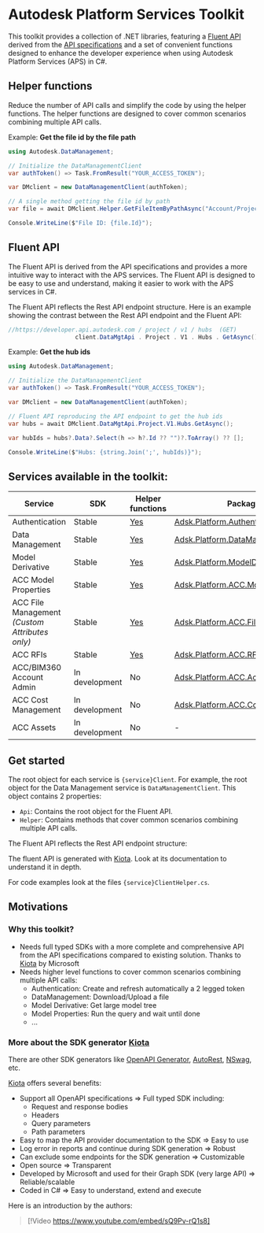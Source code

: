 # Autodesk Platform Services Toolkit

This toolkit provides a collection of .NET libraries, featuring a [Fluent API](https://dzone.com/articles/java-fluent-api) derived from the [API specifications](https://swagger.io/specification/) and a set of convenient functions designed to enhance the developer experience when using Autodesk Platform Services (APS) in C#.

## Helper functions

Reduce the number of API calls and simplify the code by using the helper functions. The helper functions are designed to cover common scenarios combining multiple API calls.

Example:
**Get the file id by the file path**

```csharp
using Autodesk.DataManagement;

// Initialize the DataManagementClient
var authToken() => Task.FromResult("YOUR_ACCESS_TOKEN");

var DMclient = new DataManagementClient(authToken);

// A single method getting the file id by path
var file = await DMclient.Helper.GetFileItemByPathAsync("Account/Project/Folder/SubFolder/FileName.ext");

Console.WriteLine($"File ID: {file.Id}");    
```

## Fluent API

The Fluent API is derived from the API specifications and provides a more intuitive way to interact with the APS services. The Fluent API is designed to be easy to use and understand, making it easier to work with the APS services in C#.

The Fluent API reflects the Rest API endpoint structure. Here is an example showing the contrast between the Rest API endpoint and the Fluent API:

````csharp
//https://developer.api.autodesk.com / project / v1 / hubs  (GET)
                   client.DataMgtApi . Project . V1 . Hubs . GetAsync()
````

Example: **Get the hub ids**

```csharp
using Autodesk.DataManagement;

// Initialize the DataManagementClient
var authToken() => Task.FromResult("YOUR_ACCESS_TOKEN");

var DMclient = new DataManagementClient(authToken);

// Fluent API reproducing the API endpoint to get the hub ids
var hubs = await DMclient.DataMgtApi.Project.V1.Hubs.GetAsync();

var hubIds = hubs?.Data?.Select(h => h?.Id ?? "")?.ToArray() ?? [];

Console.WriteLine($"Hubs: {string.Join(';', hubIds)}");  
```

## Services available in the toolkit:

| Service | SDK | Helper functions | Package |
|--|--|--|--|
| Authentication | Stable | [Yes](https://adsk-duszykf.github.io/Adsk.Platform.Toolkit/api/Autodesk.Authentication.Helpers.AuthenticationClientHelper.html) | [Adsk.Platform.Authentication](https://www.nuget.org/packages/Adsk.Platform.Authentication) |
| Data Management | Stable | [Yes](https://adsk-duszykf.github.io/Adsk.Platform.Toolkit/api/Autodesk.DataManagement.Helpers.DataManagementClientHelper.html) | [Adsk.Platform.DataManagement](https://www.nuget.org/packages/Adsk.Platform.DataManagement) |
| Model Derivative | Stable | [Yes](https://adsk-duszykf.github.io/Adsk.Platform.Toolkit/api/Autodesk.ModelDerivative.Helpers.ModelDerivativeClientHelper.html) | [Adsk.Platform.ModelDerivative](https://www.nuget.org/packages/Adsk.Platform.ModelDerivative) |
| ACC Model Properties | Stable | [Yes](https://adsk-duszykf.github.io/Adsk.Platform.Toolkit/api/Autodesk.ACC.ModelProperties.Helpers.ModelPropertiesClientHelper.html) | [Adsk.Platform.ACC.ModelProperties](https://www.nuget.org/packages/Adsk.Platform.ACC.ModelProperties) |
| ACC File Management *(Custom Attributes only)* | Stable | [Yes](https://adsk-duszykf.github.io/Adsk.Platform.Toolkit/api/Autodesk.ACC.FileManagement.Helpers.FileManagementClientHelper.html) | [Adsk.Platform.ACC.FileManagement](https://www.nuget.org/packages/Adsk.Platform.ACC.ModelProperties) |
| ACC RFIs | Stable | [Yes](https://adsk-duszykf.github.io/Adsk.Platform.Toolkit/api/Autodesk.ACC.RFIs.Helpers.RFIsClientHelper.html) | [Adsk.Platform.ACC.RFIs](https://www.nuget.org/packages/Adsk.Platform.ACC.ModelProperties) |
| ACC/BIM360 Account Admin | In development | No | [Adsk.Platform.ACC.AccountAdmin](https://www.nuget.org/packages/Adsk.Platform.ACC.AccountAdmin) |
| ACC Cost Management | In development | No | [Adsk.Platform.ACC.CostManagement](https://www.nuget.org/packages/Adsk.Platform.ACC.CostManagement) |
| ACC Assets | In development | No | - |

## Get started

The root object for each service is `{service}Client`. For example, the root object for the Data Management service is `DataManagementClient`.
This object contains 2 properties:

- `Api`: Contains the root object for the Fluent API.
- `Helper`: Contains methods that cover common scenarios combining multiple API calls.

The Fluent API reflects the Rest API endpoint structure:

The fluent API is generated with [Kiota](https://learn.microsoft.com/en-us/openapi/kiota/request-builders). Look at its documentation to understand it in depth.

For code examples look at the files `{service}ClientHelper.cs`.

## Motivations

### Why this toolkit?

- Needs full typed SDKs with a more complete and comprehensive API from the API specifications compared to existing solution. Thanks to [Kiota](https://learn.microsoft.com/en-us/openapi/kiota/overview) by Microsoft
- Needs higher level functions to cover common scenarios combining multiple API calls:
  - Authentication: Create and refresh automatically a 2 legged token
  - DataManagement: Download/Upload a file
  - Model Derivative: Get large model tree
  - Model Properties: Run the query and wait until done
  - ...

### More about the SDK generator [Kiota](https://learn.microsoft.com/en-us/openapi/kiota/overview)

There are other SDK generators like [OpenAPI Generator](https://github.com/OpenAPITools/openapi-generator), [AutoRest](https://github.com/Azure/autorest), [NSwag](https://github.com/RicoSuter/NSwag), etc.

[Kiota](https://learn.microsoft.com/en-us/openapi/kiota/overview) offers several benefits:

- Support all OpenAPI specifications => Full typed SDK including:
  - Request and response bodies
  - Headers
  - Query parameters
  - Path parameters
- Easy to map the API provider documentation to the SDK => Easy to use
- Log error in reports and continue during SDK generation => Robust
- Can exclude some endpoints for the SDK generation => Customizable
- Open source => Transparent
- Developed by Microsoft and used for their Graph SDK (very large API) => Reliable/scalable
- Coded in C# => Easy to understand, extend and execute

Here is an introduction by the authors:
> [!Video https://www.youtube.com/embed/sQ9Pv-rQ1s8]
